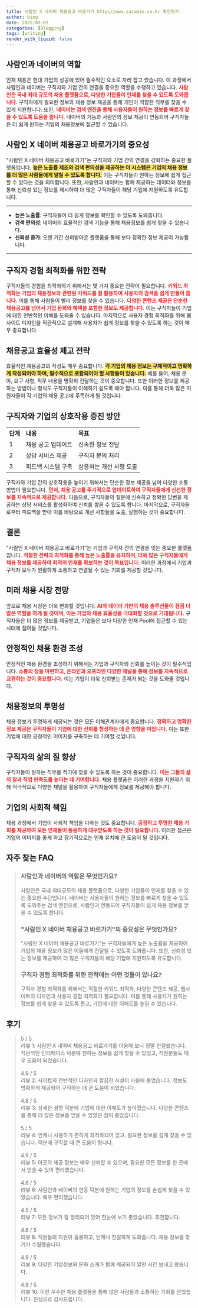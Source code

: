 ```yaml
---
title: 사람인 X 네이버 채용공고 바로가기 https//www.saramin.co.kr 확인하기
author: bing
date: 2025-02-02
categories: [Blogging]
tags: [writing]
render_with_liquid: false
---
```



<h2 id='사람인과네이버의역할'>사람인과 네이버의 역할</h2>

<p>인재 채용은 현대 기업의 성공에 있어 필수적인 요소로 자리 잡고 있습니다. 이 과정에서 사람인과 네이버는 구직자와 기업 간의 연결을 중요한 역할을 수행하고 있습니다. <b><span style="color: #ee2323;">사람인은 국내 최대 규모의 채용 플랫폼으로, 다양한 기업들이 인재를 찾을 수 있도록 도와줍니다.</span></b> 구직자에게 필요한 정보와 채용 정보 제공을 통해 개인이 적합한 직무를 찾을 수 있게 지원합니다. 또한, <b><span style="color: #ee2323;">네이버는 검색 엔진을 통해 사용자들이 원하는 정보를 빠르게 찾을 수 있도록 도움을 줍니다.</span></b> 네이버의 기능과 사람인의 정보 제공이 연동되어 구직자들은 더 쉽게 원하는 기업의 채용정보에 접근할 수 있습니다.</p>

<h2 id='사람인X네이버채용공고바로가기의중요성'>사람인 X 네이버 채용공고 바로가기의 중요성</h2>

<p>"사람인 X 네이버 채용공고 바로가기"는 구직자와 기업 간의 연결을 강화하는 중요한 플랫폼입니다. <b><span style="background-color: #ffe066;">높은 노출률 제조와 검색 편의성을 제공하는 이 시스템은 기업의 채용 정보를 더 많은 사람들에게 알릴 수 있도록 합니다.</span></b> 이는 구직자들이 원하는 정보에 쉽게 접근할 수 있다는 것을 의미합니다. 또한, 사람인과 네이버는 함께 제공하는 데이터와 정보를 통해 신뢰성 있는 정보를 제시하여 더 많은 구직자들이 해당 기업에 지원하도록 유도합니다.</p>

<hr />

<ul>
    <li><b>높은 노출률</b>: 구직자들이 더 쉽게 정보를 확인할 수 있도록 도와줍니다.</li>
    <li><b>검색 편의성</b>: 네이버의 효율적인 검색 기능을 통해 채용정보를 쉽게 찾을 수 있습니다.</li>
    <li><b>신뢰성 증가</b>: 오랜 기간 신뢰받아온 플랫폼을 통해 보다 정확한 정보 제공이 가능합니다.</li>
</ul>

<hr />

<h2 id='구직자경험최적화위한전략'>구직자 경험 최적화를 위한 전략</h2>

<p>구직자들의 경험을 최적화하기 위해서는 몇 가지 중요한 전략이 필요합니다. <b><span style="color: #ee2323;">키워드 최적화는 기업의 채용정보와 관련된 키워드를 잘 활용하여 사용자의 검색을 쉽게 만들어 줍니다.</span></b> 이를 통해 사람들이 빨리 정보를 찾을 수 있습니다. <b><span style="color: #ee2323;">다양한 콘텐츠 제공은 단순한 채용공고를 넘어서 기업 문화와 혜택을 포함한 정보도 제공합니다.</span></b> 이는 구직자들이 기업에 대한 전반적인 이해를 도와줄 수 있습니다. 마지막으로 사용자 경험 최적화를 위해 웹사이트 디자인을 직관적으로 설계해 사용자가 쉽게 정보를 찾을 수 있도록 하는 것이 매우 중요합니다.</p>

<h2 id='채용공고효율성제고전략'>채용공고 효율성 제고 전략</h2>

<p>효율적인 채용공고의 작성도 매우 중요합니다. <b><span style="background-color: #ffe066;">각 기업의 채용 정보는 구체적이고 명확하게 작성되어야 하며, 필수적으로 포함되어야 할 사항들이 있습니다.</span></b> 예를 들어, 채용 분야, 요구 사항, 직무 내용을 명확히 전달하는 것이 중요합니다. 또한 이러한 정보를 제공하는 방법이나 형식도 구직자들이 이해하기 쉽도록 해야 합니다. 이를 통해 더욱 많은 지원자들이 각 기업의 채용 공고에 주목하게 될 것입니다.</p>

<h2 id='구직자와기업의상호작용증진방안'>구직자와 기업의 상호작용 증진 방안</h2>

<table>
    <tr>
        <td><b>단계</b></td>
        <td><b>내용</b></td>
        <td><b>목표</b></td>
    </tr>
    <tr>
        <td>1</td>
        <td>채용 공고 업데이트</td>
        <td>신속한 정보 전달</td>
    </tr>
    <tr>
        <td>2</td>
        <td>상담 서비스 제공</td>
        <td>구직자 문의 처리</td>
    </tr>
    <tr>
        <td>3</td>
        <td>피드백 시스템 구축</td>
        <td>상응하는 개선 사항 도출</td>
    </tr>
</table>

<p>구직자와 기업 간의 상호작용을 높이기 위해서는 단순한 정보 제공을 넘어 다양한 소통 방법이 필요합니다. <b><span style="color: #ee2323;">먼저, 채용 공고를 주기적으로 업데이트하여 구직자들에게 신선한 정보를 지속적으로 제공합니다.</span></b> 다음으로, 구직자들의 질문에 신속하고 정확한 답변을 제공하는 상담 서비스를 활성화하여 신뢰를 쌓을 수 있도록 합니다. 마지막으로, 구직자들로부터 피드백을 받아 이를 바탕으로 개선 사항들을 도출, 실행하는 것이 중요합니다.</p>

<h2 id='결론'>결론</h2>

<p>"사람인 X 네이버 채용공고 바로가기"는 기업과 구직자 간의 연결을 잇는 중요한 플랫폼입니다. <b><span style="color: #ee2323;">적절한 전략과 최적화를 통해 높은 노출률을 유지하며, 더욱 많은 구직자들에게 채용 정보를 제공하여 최적의 인재를 확보하는 것이 목표입니다.</span></b> 이러한 과정에서 기업과 구직자 모두가 원활하게 소통하고 연결될 수 있는 기회를 제공할 것입니다.</p>

<h2 id='미래채용시장전망'>미래 채용 시장 전망</h2>

<p>앞으로 채용 시장은 더욱 변화할 것입니다. <b><span style="color: #ee2323;">AI와 데이터 기반의 채용 솔루션들이 점점 더 많은 역할을 하게 될 것이며, 이는 기업의 채용 효율성을 극대화할 것으로 기대됩니다.</span></b> 구직자들은 더 많은 정보를 제공받고, 기업들은 보다 다양한 인재 Pool에 접근할 수 있는 시대에 접어들 것입니다.</p>

<h2 id='안정적인채용환경조성'>안정적인 채용 환경 조성</h2>

<p>안정적인 채용 환경을 조성하기 위해서는 기업과 구직자의 신뢰를 높이는 것이 필수적입니다. <b><span style="color: #ee2323;">소통의 장을 마련하고, 온라인과 오프라인 다양한 채널을 통해 정보를 지속적으로 교환하는 것이 중요합니다.</span></b> 이는 기업이 더욱 신뢰받는 존재가 되는 것을 도와줄 것입니다.</p>

<h2 id='채용정보의투명성'>채용정보의 투명성</h2>

<p>채용 정보가 투명하게 제공되는 것은 모든 이해관계자에게 중요합니다. <b><span style="color: #ee2323;">정확하고 명확한 정보 제공은 구직자들이 기업에 대한 신뢰를 형성하는 데 큰 영향을 미칩니다.</span></b> 이는 또한 기업에 대한 긍정적인 이미지를 구축하는 데 기여할 것입니다.</p>

<h2 id='구직자의삶의질향상'>구직자의 삶의 질 향상</h2>

<p>구직자들이 원하는 직무를 적기에 찾을 수 있도록 하는 것이 중요합니다. <b><span style="color: #ee2323;">이는 그들의 삶의 질과 직업 만족도를 높이는 데 기여합니다.</span></b> 채용 플랫폼은 이러한 과정을 지원하기 위해 적극적으로 다양한 채널을 활용하여 구직자들에게 정보를 제공해야 합니다.</p>

<h2 id='기업의사회적책임'>기업의 사회적 책임</h2>

<p>채용 과정에서 기업이 사회적 책임을 다하는 것도 중요합니다. <b><span style="color: #ee2323;">공정하고 투명한 채용 기회를 제공하여 모든 인재들이 동등하게 대우받도록 하는 것이 필요합니다.</span></b> 이러한 접근은 기업의 이미지를 좋게 하고 장기적으로는 인재 유치에 큰 도움이 될 것입니다.</p>


<h2 id='자주_찾는_FAQ'>자주 찾는 FAQ</h2>
<div itemscope="" itemtype="https://schema.org/FAQPage"> 
<blockquote> 
<div itemscope="" itemprop="mainEntity" itemtype="https://schema.org/Question"> 
<h3 itemprop="name">사람인과 네이버의 역할은 무엇인가요?</h3> 
<div itemscope="" itemprop="acceptedAnswer" itemtype="https://schema.org/Answer"> 
<span itemprop="text"> 
<p>사람인은 국내 최대규모의 채용 플랫폼으로, 다양한 기업들이 인재를 찾을 수 있는 중요한 수단입니다. 네이버는 사용자들이 원하는 정보를 빠르게 찾을 수 있도록 도와주는 검색 엔진으로, 사람인과 연동되어 구직자들이 쉽게 채용 정보를 얻을 수 있도록 합니다.</p> 
</span> 
</div> 
</div> 

<div itemscope="" itemprop="mainEntity" itemtype="https://schema.org/Question"> 
<h3 itemprop="name">"사람인 X 네이버 채용공고 바로가기"의 중요성은 무엇인가요?</h3> 
<div itemscope="" itemprop="acceptedAnswer" itemtype="https://schema.org/Answer"> 
<span itemprop="text"> 
<p>"사람인 X 네이버 채용공고 바로가기"는 구직자들에게 높은 노출률을 제공하여 기업의 채용 정보가 많은 이들에게 전달될 수 있도록 도와줍니다. 또한, 신뢰성 있는 정보를 제공하여 더 많은 구직자들이 해당 기업에 지원하도록 유도합니다.</p> 
</span> 
</div> 
</div> 

<div itemscope="" itemprop="mainEntity" itemtype="https://schema.org/Question"> 
<h3 itemprop="name">구직자 경험 최적화를 위한 전략에는 어떤 것들이 있나요?</h3> 
<div itemscope="" itemprop="acceptedAnswer" itemtype="https://schema.org/Answer"> 
<span itemprop="text"> 
<p>구직자 경험 최적화를 위해서는 적절한 키워드 최적화, 다양한 콘텐츠 제공, 웹사이트의 디자인과 사용자 경험 최적화가 필요합니다. 이를 통해 사용자가 원하는 정보를 쉽게 찾을 수 있도록 돕고, 기업에 대한 이해도를 높일 수 있습니다.</p> 
</span> 
</div> 
</div> 
</blockquote> 
</div>
<h2 id='후기'>후기</h2>
<div itemscope itemtype="https://schema.org/Product">
  <blockquote>
  <div itemprop="review" itemscope itemtype="https://schema.org/Review">
      <div itemprop="reviewRating" itemscope itemtype="https://schema.org/Rating"> <span itemprop="ratingValue">5</span> / <span itemprop="bestRating">5</span> </div>
      <span itemprop="reviewBody">리뷰 1: 사람인 X 네이버 채용공고 바로가기를 이용해 보니 정말 친절했습니다. 직관적인 인터페이스 덕분에 원하는 정보를 쉽게 찾을 수 있었고, 직원분들도 매우 도움이 되었습니다.</span>
  </div>
  <br>
  <div itemprop="review" itemscope itemtype="https://schema.org/Review">
      <div itemprop="reviewRating" itemscope itemtype="https://schema.org/Rating"> <span itemprop="ratingValue">4.9</span> / <span itemprop="bestRating">5</span> </div>
      <span itemprop="reviewBody">리뷰 2: 사이트의 전반적인 디자인과 깔끔한 시설이 마음에 들었습니다. 정보도 명확하게 제공되어 구직하는 데 큰 도움이 되었습니다.</span>
  </div>
  <br>
  <div itemprop="review" itemscope itemtype="https://schema.org/Review">
      <div itemprop="reviewRating" itemscope itemtype="https://schema.org/Rating"> <span itemprop="ratingValue">4.8</span> / <span itemprop="bestRating">5</span> </div>
      <span itemprop="reviewBody">리뷰 3: 상세한 설명 덕분에 기업에 대한 이해도가 높아졌습니다. 다양한 콘텐츠를 통해 더 많은 정보를 얻을 수 있었던 점이 좋았습니다.</span>
  </div>
  <br>
  <div itemprop="review" itemscope itemtype="https://schema.org/Review">
      <div itemprop="reviewRating" itemscope itemtype="https://schema.org/Rating"> <span itemprop="ratingValue">5</span> / <span itemprop="bestRating">5</span> </div>
      <span itemprop="reviewBody">리뷰 4: 언제나 사용하기 편하게 최적화되어 있고, 필요한 정보를 쉽게 찾을 수 있습니다. 덕분에 구직할 때 큰 도움이 됩니다.</span>
  </div>
  <br>
  <div itemprop="review" itemscope itemtype="https://schema.org/Review">
      <div itemprop="reviewRating" itemscope itemtype="https://schema.org/Rating"> <span itemprop="ratingValue">4.9</span> / <span itemprop="bestRating">5</span> </div>
      <span itemprop="reviewBody">리뷰 5: 이곳의 제공 정보는 매우 신뢰할 수 있으며, 필요한 모든 정보를 한 곳에서 얻을 수 있어 편리했습니다.</span>
  </div>
  <br>
  <div itemprop="review" itemscope itemtype="https://schema.org/Review">
      <div itemprop="reviewRating" itemscope itemtype="https://schema.org/Rating"> <span itemprop="ratingValue">4.8</span> / <span itemprop="bestRating">5</span> </div>
      <span itemprop="reviewBody">리뷰 6: 사람인과 네이버의 연동 덕분에 원하는 기업의 정보를 손쉽게 찾을 수 있었습니다. 매우 편리했습니다.</span>
  </div>
  <br>
  <div itemprop="review" itemscope itemtype="https://schema.org/Review">
      <div itemprop="reviewRating" itemscope itemtype="https://schema.org/Rating"> <span itemprop="ratingValue">4.9</span> / <span itemprop="bestRating">5</span> </div>
      <span itemprop="reviewBody">리뷰 7: 모든 정보가 잘 정리되어 있어 한눈에 보기 좋았습니다. 추천합니다.</span>
  </div>
  <br>
  <div itemprop="review" itemscope itemtype="https://schema.org/Review">
      <div itemprop="reviewRating" itemscope itemtype="https://schema.org/Rating"> <span itemprop="ratingValue">4.8</span> / <span itemprop="bestRating">5</span> </div>
      <span itemprop="reviewBody">리뷰 8: 직원들의 지원이 훌륭하고, 언제나 친절하게 도와줍니다. 채용 정보를 찾기가 수월했습니다.</span>
  </div>
  <br>
  <div itemprop="review" itemscope itemtype="https://schema.org/Review">
      <div itemprop="reviewRating" itemscope itemtype="https://schema.org/Rating"> <span itemprop="ratingValue">4.9</span> / <span itemprop="bestRating">5</span> </div>
      <span itemprop="reviewBody">리뷰 9: 다양한 기업정보와 문화 소개가 함께 제공되어 알찬 시간 보내고 왔습니다.</span>
  </div>
  <br>
  <div itemprop="review" itemscope itemtype="https://schema.org/Review">
      <div itemprop="reviewRating" itemscope itemtype="https://schema.org/Rating"> <span itemprop="ratingValue">4.9</span> / <span itemprop="bestRating">5</span> </div>
      <span itemprop="reviewBody">리뷰 10: 이런 우수한 채용 플랫폼을 통해 많은 사람들과 소통하는 기회를 얻었습니다. 진심으로 감사드립니다.</span>
  </div>
  </blockquote>
</div>
